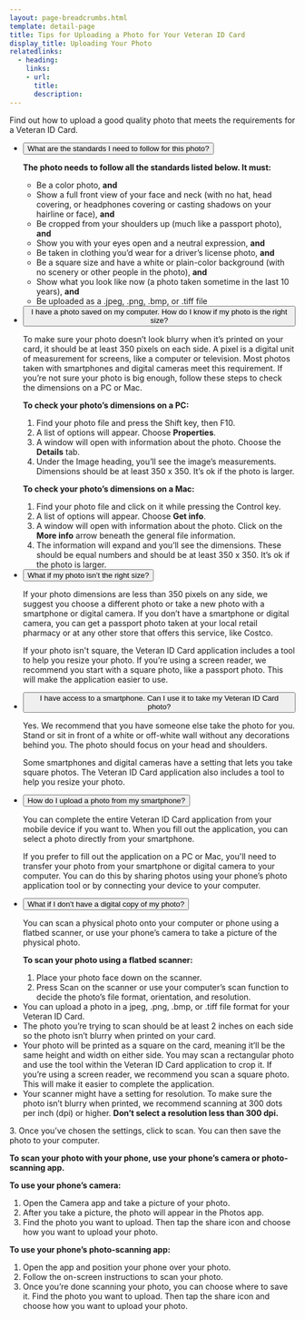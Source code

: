```yaml
---
layout: page-breadcrumbs.html
template: detail-page
title: Tips for Uploading a Photo for Your Veteran ID Card
display_title: Uploading Your Photo
relatedlinks:
  - heading:
    links:
    - url:
      title:
      description:
---
```


<div class="va-introtext">

Find out how to upload a good quality photo that meets the requirements for a Veteran ID Card.

</div>

<div class="usa-accordion">
<ul class="usa-unstyled-list">
<li>
<button class="usa-button-unstyled usa-accordion-button" aria-controls="standards">What are the standards I need to follow for this photo?</button>
<div id="standards" class="usa-accordion-content">

<strong>The photo needs to follow all the standards listed below. It must:</strong>

<ul>
<li>Be a color photo, <strong>and</strong></li>
<li>Show a full front view of your face and neck (with no hat, head covering, or headphones covering or casting shadows on your hairline or face), <strong>and</strong></li>
<li>Be cropped from your shoulders up (much like a passport photo), <strong>and</strong></li>
<li>Show you with your eyes open and a neutral expression, <strong>and</strong></li>
<li>Be taken in clothing you’d wear for a driver’s license photo, <strong>and</strong></li>
<li>Be a square size and have a white or plain-color background (with no scenery or other people in the photo), <strong>and</strong></li>
<li>Show what you look like now (a photo taken sometime in the last 10 years), <strong>and</strong></li>
<li>Be uploaded as a .jpeg, .png, .bmp, or .tiff file</li>
</ul>

</div>
</li>
<li>
<button class="usa-button-unstyled usa-accordion-button" aria-controls="saved-photo">I have a photo saved on my computer. How do I know if my photo is the right size?</button>
<div id="saved-photo" class="usa-accordion-content">

To make sure your photo doesn’t look blurry when it’s printed on your card, it should be at least 350 pixels on each side. A pixel is a digital unit of measurement for screens, like a computer or television. Most photos taken with smartphones and digital cameras meet this requirement.
If you’re not sure your photo is big enough, follow these steps to check the dimensions on a PC or Mac.

**To check your photo’s dimensions on a PC:**

1.  Find your photo file and press the Shift key, then F10.
2.  A list of options will appear. Choose **Properties**.
3.  A window will open with information about the photo. Choose the **Details** tab.
4.  Under the Image heading, you’ll see the image’s measurements. Dimensions should be at least 350 x 350. It’s ok if the photo is larger.

**To check your photo’s dimensions on a Mac:**

1.  Find your photo file and click on it while pressing the Control key.
2.  A list of options will appear. Choose **Get info**.
3.  A window will open with information about the photo. Click on the **More info** arrow beneath the general file information.
4.  The information will expand and you’ll see the dimensions. These should be equal numbers and should be at least 350 x 350. It’s ok if the photo is larger.

</div>
</li>
<li>
<button class="usa-button-unstyled usa-accordion-button" aria-controls="right-size">What if my photo isn’t the right size?</button>
<div id="right-size" class="usa-accordion-content">

If your photo dimensions are less than 350 pixels on any side, we suggest you choose a different photo or take a new photo with a smartphone or digital camera. If you don’t have a smartphone or digital camera, you can get a passport photo taken at your local retail pharmacy or at any other store that offers this service, like Costco.

If your photo isn't square, the Veteran ID Card application includes a tool to help you resize your photo. If you’re using a screen reader, we recommend you start with a square photo, like a passport photo. This will make the application easier to use.

</div>
</li>
<li>
<button class="usa-button-unstyled usa-accordion-button" aria-controls="access-smartphone">I have access to a smartphone. Can I use it to take my Veteran ID Card photo?</button>
<div id="access-smartphone" class="usa-accordion-content">

Yes. We recommend that you have someone else take the photo for you. Stand or sit in front of a white or off-white wall without any decorations behind you. The photo should focus on your head and shoulders.

Some smartphones and digital cameras have a setting that lets you take square photos. The Veteran ID Card application also includes a tool to help you resize your photo.

</div>
</li>
<li>
<button class="usa-button-unstyled usa-accordion-button" aria-controls="upload-smartphone">How do I upload a photo from my smartphone?</button>
<div id="upload-smartphone" class="usa-accordion-content">

You can complete the entire Veteran ID Card application from your mobile device if you want to. When you fill out the application, you can select a photo directly from your smartphone.

If you prefer to fill out the application on a PC or Mac, you'll need to transfer your photo from your smartphone or digital camera to your computer. You can do this by sharing photos using your phone’s photo application tool or by connecting your device to your computer.

</div>
</li>
<li>
<button class="usa-button-unstyled usa-accordion-button" aria-controls="upload-physical">What if I don’t have a digital copy of my photo?</button>
<div id="upload-physical" class="usa-accordion-content">

You can scan a physical photo onto your computer or phone using a flatbed scanner, or use your phone’s camera to take a picture of the physical photo.

**To scan your photo using a flatbed scanner:**

1.  Place your photo face down on the scanner.
2.  Press Scan on the scanner or use your computer’s scan function to decide the photo’s file format, orientation, and resolution.
    <ul>
<li>You can upload a photo in a jpeg, .png, .bmp, or .tiff file format for your Veteran ID Card.</li>
<li>The photo you’re trying to scan should be at least 2 inches on each side so the photo isn’t blurry when printed on your card.</li>
<li>Your photo will be printed as a square on the card, meaning it’ll be the same height and width on either side. You may scan a rectangular photo and use the tool within the Veteran ID Card application to crop it. If you’re using a screen reader, we recommend you scan a square photo. This will make it easier to complete the application.</li>
<li>Your scanner might have a setting for resolution. To make sure the photo isn’t blurry when printed, we recommend scanning at 300 dots per inch (dpi) or higher. <strong>Don’t select a resolution less than 300 dpi.</strong></li>
</ul>
3.  Once you’ve chosen the settings, click to scan. You can then save the photo to your computer.

**To scan your photo with your phone, use your phone’s camera or photo-scanning app.**

**To use your phone’s camera:**

1.  Open the Camera app and take a picture of your photo.
2.  After you take a picture, the photo will appear in the Photos app.
3.  Find the photo you want to upload. Then tap the share icon and choose how you want to upload your photo.

**To use your phone’s photo-scanning app:**

1.  Open the app and position your phone over your photo.
2.  Follow the on-screen instructions to scan your photo.
3.  Once you’re done scanning your photo, you can choose where to save it. Find the photo you want to upload. Then tap the share icon and choose how you want to upload your photo.

</div>
</li>
</ul>
</div>

